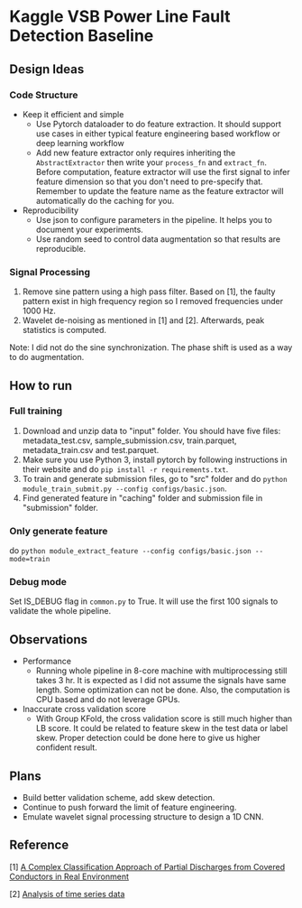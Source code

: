 # Kaggle VSB Power Line Fault Detection Baseline

## Design Ideas

### Code Structure
* Keep it efficient and simple
  * Use Pytorch dataloader to do feature extraction. It should support use cases in either typical feature engineering based workflow or deep learning workflow
  * Add new feature extractor only requires inheriting the ```AbstractExtractor``` then write your ```process_fn``` and ```extract_fn```. Before computation, feature extractor will use the first signal to infer feature dimension so that you don't need to pre-specify that. Remember to update the feature name as the feature extractor will automatically do the caching for you.
* Reproducibility
  * Use json to configure parameters in the pipeline. It helps you to document your experiments. 
  * Use random seed to control data augmentation so that results are reproducible.
  
### Signal Processing
1. Remove sine pattern using a high pass filter. Based on [1], the faulty pattern exist in high frequency region so I removed frequencies under 1000 Hz.
2. Wavelet de-noising as mentioned in [1] and [2]. Afterwards, peak statistics is computed.

Note: I did not do the sine synchronization. The phase shift is used as a way to do augmentation.

## How to run

### Full training
1. Download and unzip data to "input" folder. You should have five files: metadata_test.csv, 
sample_submission.csv, train.parquet, metadata_train.csv and test.parquet.
2. Make sure you use Python 3, install pytorch by following instructions in their website and do ```pip install -r requirements.txt```.
3. To train and generate submission files, go to "src" folder and do ```python module_train_submit.py --config configs/basic.json```.
4. Find generated feature in "caching" folder and submission file in "submission" folder.

### Only generate feature
do ```python module_extract_feature --config configs/basic.json --mode=train```

### Debug mode
Set IS_DEBUG flag in ```common.py``` to True. It will use the first 100 signals to validate the whole pipeline.

## Observations
* Performance
  * Running whole pipeline in 8-core machine with multiprocessing still takes 3 hr. It is expected as I did not assume the signals have same length. Some optimization can not be done. Also, the computation is CPU based and do not leverage GPUs.
* Inaccurate cross validation score
  * With Group KFold, the cross validation score is still much higher than LB score. It could be related to feature skew in the test data or label skew. Proper detection could be done here to give us higher confident result.

## Plans
* Build better validation scheme, add skew detection.
* Continue to push forward the limit of feature engineering.
* Emulate wavelet signal processing structure to design a 1D CNN.

## Reference
[1] [A Complex Classification Approach of Partial Discharges from Covered Conductors in Real Environment](https://www.dropbox.com/s/2ltuvpw1b1ms2uu/A%20Complex%20Classification%20Approach%20of%20Partial%20Discharges%20from%20Covered%20Conductors%20in%20Real%20Environment%20%28preprint%29.pdf?dl=0)

[2] [Analysis of time series data](http://dspace.vsb.cz/bitstream/handle/10084/133114/VAN431_FEI_P1807_1801V001_2018.pdf)


